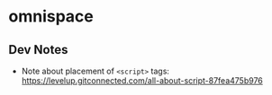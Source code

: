# omnispace

## Dev Notes

- Note about placement of `<script>` tags: https://levelup.gitconnected.com/all-about-script-87fea475b976